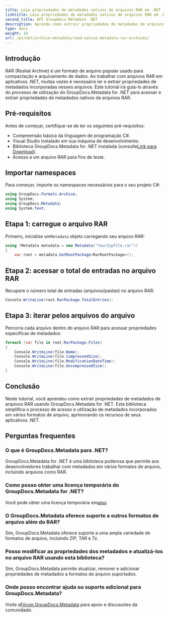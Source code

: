 ```yaml
---
title: Leia propriedades de metadados nativos de arquivos RAR em .NET
linktitle: Leia propriedades de metadados nativos de arquivos RAR em .NET
second_title: API GroupDocs.Metadata .NET
description: Aprenda como extrair propriedades de metadados de arquivos RAR usando GroupDocs.Metadata for .NET em C#. Explore os detalhes do arquivo sem esforço.
type: docs
weight: 10
url: /pt/net/archive-metadata/read-native-metadata-rar-archives/
---
```

## Introdução
RAR (Roshal Archive) é um formato de arquivo popular usado para compactação e arquivamento de dados. Ao trabalhar com arquivos RAR em aplicativos .NET, muitas vezes é necessário ler e extrair propriedades de metadados incorporadas nesses arquivos. Este tutorial irá guiá-lo através do processo de utilização do GroupDocs.Metadata for .NET para acessar e extrair propriedades de metadados nativos de arquivos RAR.
## Pré-requisitos

Antes de começar, certifique-se de ter os seguintes pré-requisitos:
- Compreensão básica da linguagem de programação C#.
- Visual Studio instalado em sua máquina de desenvolvimento.
-  Biblioteca GroupDocs.Metadata for .NET instalada (consulte[Link para Download](https://releases.groupdocs.com/metadata/net/)).
- Acesso a um arquivo RAR para fins de teste.

## Importar namespaces
Para começar, importe os namespaces necessários para o seu projeto C#:
```csharp
using GroupDocs.Formats.Archive;
using System;
using GroupDocs.Metadata;
using System.Text;
```

## Etapa 1: carregue o arquivo RAR
 Primeiro, inicialize um`Metadata` objeto carregando seu arquivo RAR:
```csharp
using (Metadata metadata = new Metadata("YourZipFile.rar"))
{
    var root = metadata.GetRootPackage<RarRootPackage>();
```
## Etapa 2: acessar o total de entradas no arquivo RAR
Recupere o número total de entradas (arquivos/pastas) no arquivo RAR:
```csharp
Console.WriteLine(root.RarPackage.TotalEntries);
```
## Etapa 3: iterar pelos arquivos do arquivo
Percorra cada arquivo dentro do arquivo RAR para acessar propriedades específicas de metadados:
```csharp
foreach (var file in root.RarPackage.Files)
{
    Console.WriteLine(file.Name);
    Console.WriteLine(file.CompressedSize);
    Console.WriteLine(file.ModificationDateTime);
    Console.WriteLine(file.UncompressedSize);
}
```

## Conclusão
Neste tutorial, você aprendeu como extrair propriedades de metadados de arquivos RAR usando GroupDocs.Metadata for .NET. Esta biblioteca simplifica o processo de acesso e utilização de metadados incorporados em vários formatos de arquivo, aprimorando os recursos de seus aplicativos .NET.

## Perguntas frequentes
### O que é GroupDocs.Metadata para .NET?
GroupDocs.Metadata for .NET é uma biblioteca poderosa que permite aos desenvolvedores trabalhar com metadados em vários formatos de arquivo, incluindo arquivos como RAR.
### Como posso obter uma licença temporária do GroupDocs.Metadata for .NET?
 Você pode obter uma licença temporária em[aqui](https://purchase.groupdocs.com/temporary-license/).
### O GroupDocs.Metadata oferece suporte a outros formatos de arquivo além do RAR?
Sim, GroupDocs.Metadata oferece suporte a uma ampla variedade de formatos de arquivo, incluindo ZIP, TAR e 7z.
### Posso modificar as propriedades dos metadados e atualizá-los no arquivo RAR usando esta biblioteca?
Sim, GroupDocs.Metadata permite atualizar, remover e adicionar propriedades de metadados a formatos de arquivo suportados.
### Onde posso encontrar ajuda ou suporte adicional para GroupDocs.Metadata?
 Visite a[Fórum GroupDocs.Metadata](https://forum.groupdocs.com/c/metadata/14) para apoio e discussões da comunidade.